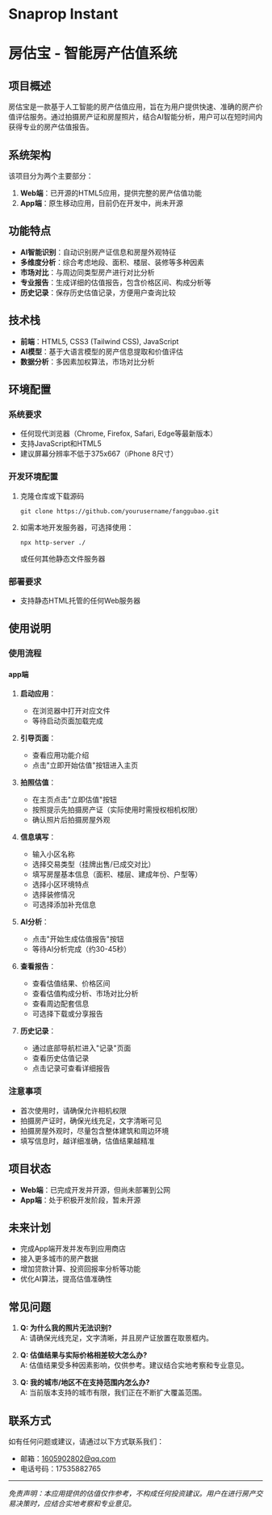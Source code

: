 # Snaprop Instant
# 房估宝 - 智能房产估值系统

## 项目概述

房估宝是一款基于人工智能的房产估值应用，旨在为用户提供快速、准确的房产价值评估服务。通过拍摄房产证和房屋照片，结合AI智能分析，用户可以在短时间内获得专业的房产估值报告。

## 系统架构

该项目分为两个主要部分：

1. **Web端**：已开源的HTML5应用，提供完整的房产估值功能
2. **App端**：原生移动应用，目前仍在开发中，尚未开源

## 功能特点

- **AI智能识别**：自动识别房产证信息和房屋外观特征
- **多维度分析**：综合考虑地段、面积、楼层、装修等多种因素
- **市场对比**：与周边同类型房产进行对比分析
- **专业报告**：生成详细的估值报告，包含价格区间、构成分析等
- **历史记录**：保存历史估值记录，方便用户查询比较

## 技术栈

- **前端**：HTML5, CSS3 (Tailwind CSS), JavaScript
- **AI模型**：基于大语言模型的房产信息提取和价值评估
- **数据分析**：多因素加权算法，市场对比分析

## 环境配置

### 系统要求
- 任何现代浏览器（Chrome, Firefox, Safari, Edge等最新版本）
- 支持JavaScript和HTML5
- 建议屏幕分辨率不低于375x667（iPhone 8尺寸）

### 开发环境配置
1. 克隆仓库或下载源码
   ```
   git clone https://github.com/yourusername/fanggubao.git
   ```
2. 如需本地开发服务器，可选择使用：
   ```
   npx http-server ./
   ```
   或任何其他静态文件服务器

### 部署要求
- 支持静态HTML托管的任何Web服务器

## 使用说明

### 使用流程

#### app端

1. **启动应用**：
   - 在浏览器中打开对应文件
   - 等待启动页面加载完成

2. **引导页面**：
   - 查看应用功能介绍
   - 点击"立即开始估值"按钮进入主页

3. **拍照估值**：
   - 在主页点击"立即估值"按钮
   - 按照提示先拍摄房产证（实际使用时需授权相机权限）
   - 确认照片后拍摄房屋外观

4. **信息填写**：
   - 输入小区名称
   - 选择交易类型（挂牌出售/已成交对比）
   - 填写房屋基本信息（面积、楼层、建成年份、户型等）
   - 选择小区环境特点
   - 选择装修情况
   - 可选择添加补充信息

5. **AI分析**：
   - 点击"开始生成估值报告"按钮
   - 等待AI分析完成（约30-45秒）

6. **查看报告**：
   - 查看估值结果、价格区间
   - 查看估值构成分析、市场对比分析
   - 查看周边配套信息
   - 可选择下载或分享报告

7. **历史记录**：
   - 通过底部导航栏进入"记录"页面
   - 查看历史估值记录
   - 点击记录可查看详细报告

### 注意事项
- 首次使用时，请确保允许相机权限
- 拍摄房产证时，确保光线充足，文字清晰可见
- 拍摄房屋外观时，尽量包含整体建筑和周边环境
- 填写信息时，越详细准确，估值结果越精准

## 项目状态

- **Web端**：已完成开发并开源，但尚未部署到公网
- **App端**：处于积极开发阶段，暂未开源

## 未来计划

- 完成App端开发并发布到应用商店
- 接入更多城市的房产数据
- 增加贷款计算、投资回报率分析等功能
- 优化AI算法，提高估值准确性

## 常见问题

1. **Q: 为什么我的照片无法识别?**  
   A: 请确保光线充足，文字清晰，并且房产证放置在取景框内。

2. **Q: 估值结果与实际价格相差较大怎么办?**  
   A: 估值结果受多种因素影响，仅供参考。建议结合实地考察和专业意见。

3. **Q: 我的城市/地区不在支持范围内怎么办?**  
   A: 当前版本支持的城市有限，我们正在不断扩大覆盖范围。

## 联系方式

如有任何问题或建议，请通过以下方式联系我们：

- 邮箱：1605902802@qq.com
- 电话号码：17535882765

---

*免责声明：本应用提供的估值仅作参考，不构成任何投资建议。用户在进行房产交易决策时，应结合实地考察和专业意见。*

